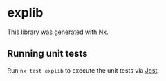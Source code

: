 # explib

This library was generated with [Nx](https://nx.dev).

## Running unit tests

Run `nx test explib` to execute the unit tests via [Jest](https://jestjs.io).
